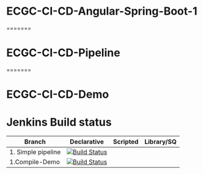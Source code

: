 
# ECGC-CI-CD-Angular-Spring-Boot-1
=======
# ECGC-CI-CD-Pipeline

=======
# ECGC-CI-CD-Demo

# Jenkins Build status

| Branch        | Declarative | Scripted | Library/SQ |
| ------------- |:-----------:| --------:| ----------:|
| 1. Simple pipeline                      | [![Build Status](http://10.212.0.72:8080/buildStatus/icon?job=Declarative-Script-2)](http://10.212.0.72:8080/job/Declarative-Script-2/)||
|1.Compile-Demo                           | [![Build Status](http://10.212.0.72:8080/buildStatus/icon?job=Compile-Demo)](http://10.212.0.72:8080/job/Compile-Demo/)| |
